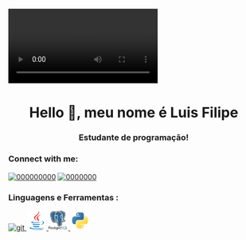![Foto de boas vindas](file:///C:/Users/luchi/Downloads/heliworld.mp4)

<h1 align="center">Hello 👋, meu nome é Luis Filipe</h1>
<h3 align="center">Estudante de programação!</h3>

<h3 align="left">Connect with me:</h3>
<p align="left">
<a href="https://linkedin.com/in/luisfilipewintherborges" target="blank"><img align="center" src="https://raw.githubusercontent.com/rahuldkjain/github-profile-readme-generator/master/src/images/icons/Social/linked-in-alt.svg" alt="000000000" height="30" width="40" /></a>
<a href="https://instagram.com/lfwinthe" target="blank"><img align="center" src="https://raw.githubusercontent.com/rahuldkjain/github-profile-readme-generator/master/src/images/icons/Social/instagram.svg" alt="0000000" height="30" width="40" /></a>
</p>

<h3 align="left">Linguagens e Ferramentas :</h3>
<p align="left"> <a href="https://git-scm.com/" target="_blank" rel="noreferrer"> <img src="https://www.vectorlogo.zone/logos/git-scm/git-scm-icon.svg" alt="git" width="40" height="40"/> </a> <a href="https://www.java.com" target="_blank" rel="noreferrer"> <img src="https://raw.githubusercontent.com/devicons/devicon/master/icons/java/java-original.svg" alt="java" width="40" height="40"/> </a> <a href="https://www.postgresql.org" target="_blank" rel="noreferrer"> <img src="https://raw.githubusercontent.com/devicons/devicon/master/icons/postgresql/postgresql-original-wordmark.svg" alt="postgresql" width="40" height="40"/> </a> <a href="https://www.python.org" target="_blank" rel="noreferrer"> <img src="https://raw.githubusercontent.com/devicons/devicon/master/icons/python/python-original.svg" alt="python" width="40" height="40"/> </a> </p>
